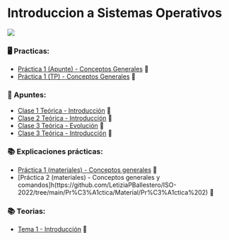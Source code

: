# Introduccion a Sistemas Operativos

![](https://i.pinimg.com/474x/29/f9/20/29f920864a8846dc56778dfd1da7f761.jpg)

### :desktop_computer: Practicas:
* [Práctica 1 (Apunte) - Conceptos Generales](https://github.com/LetiziaPBallestero/ISO-2022/blob/main/Pr%C3%A1ctica/Apuntes/Explicaci%C3%B3n%20Pr%C3%A1ctica%201.pdf) :notebook:	
* [Práctica 1 (TP) - Conceptos Generales](https://github.com/LetiziaPBallestero/ISO-2022/blob/main/Pr%C3%A1ctica/TP1/Trabajo%20Pr%C3%A1ctico%201.pdf) :blue_book:	
### :closed_book:	 Apuntes:
* [Clase 1 Teórica - Introducción](https://github.com/LetiziaPBallestero/ISO-2022/blob/main/Teor%C3%ADa/Apuntes/Te%C3%B3rico%20-%20Clase%201.docx) :ledger:
* [Clase 2 Teórica - Introducción](https://github.com/LetiziaPBallestero/ISO-2022/blob/main/Teor%C3%ADa/Apuntes/Te%C3%B3rico%20-%20Clase%202.pdf) :ledger:
* [Clase 3 Teórica - Evolución](https://github.com/LetiziaPBallestero/ISO-2022/blob/main/Teor%C3%ADa/Apuntes/Anexo_evolucin.pdf) :ledger:
* [Clase 3 Teórica - Introducción](https://github.com/LetiziaPBallestero/ISO-2022/blob/main/Teor%C3%ADa/Apuntes/Te%C3%B3rico%20-%20Clase%203.pdf) :ledger:
### :books: Explicaciones prácticas:
* [Práctica 1 (materiales) - Conceptos generales](https://github.com/LetiziaPBallestero/ISO-2022/tree/main/Pr%C3%A1ctica/Material/Pr%C3%A1ctica%201) :open_file_folder:	
* [Práctica 2 (materiales) - Conceptos generales y comandos]h(ttps://github.com/LetiziaPBallestero/ISO-2022/tree/main/Pr%C3%A1ctica/Material/Pr%C3%A1ctica%202) :file_folder:	
### :books: Teorias:
* [Tema 1 - Introducción](https://github.com/LetiziaPBallestero/ISO-2022/tree/main/Teor%C3%ADa/Teor%C3%ADa%201) :open_book:
